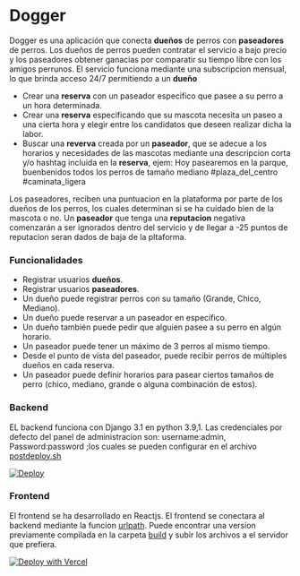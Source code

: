 # Dogger

Dogger es una aplicación  que conecta  **dueños** de perros con  **paseadores** de perros.
Los dueños de perros pueden contratar el servicio a bajo precio y los paseadores obtener ganacias por comparatir su tiempo libre con los amigos perrunos.
El servicio funciona mediante una subscripcion mensual, lo que brinda acceso 24/7 permitiendo a un **dueño** 
- Crear una **reserva** con un paseador especifico que pasee a su perro a un hora determinada.
- Crear una **reserva** especificando que su mascota necesita un paseo a una cierta hora y elegir entre los candidatos que deseen realizar dicha la labor.
- Buscar una **reverva** creada por un **paseador**, que se adecue a los horarios y necesidades de las mascotas mediante una descripcion corta y/o hashtag incluida en la **reserva**, ejem: Hoy pasearemos en la parque, buenbenidos todos los perros de tamaño mediano #plaza_del_centro  #caminata_ligera

Los paseadores, reciben una puntuacion en la plataforma por parte de los dueños de los perros, los cuales determinan si se ha cuidado bien de la mascota o no. Un **paseador** que tenga una **reputacion** negativa comenzarán a ser ignorados dentro del servicio y de llegar a -25 puntos de reputacion seran dados de baja de la pltaforma.

### Funcionalidades

 - Registrar usuarios **dueños**.
 - Registrar usuarios **paseadores**.
 - Un dueño puede registrar perros con su tamaño (Grande, Chico, Mediano).
 - Un dueño puede reservar a un paseador en específico.
 - Un dueño también puede pedir que alguien pasee a su perro en algún horario.
 - Un paseador puede tener un máximo de 3 perros al mismo tiempo.
 - Desde el punto de vista del paseador, puede recibir perros de múltiples dueños en cada reserva.
 - Un paseador puede definir horarios para pasear ciertos tamaños de perro (chico, mediano, grande o alguna combinación de estos).



### Backend

EL backend funciona con Django 3.1 en python 3.9,1. Las credenciales por defecto del panel de administracion son: username:admin, Password:password ;los cuales se pueden configurar en el archivo [postdeploy.sh](https://github.com/neomatrixcode/dogger/blob/b5d402dcaa5d7fb28260c81503dfa41b215d7bcc/backend/postdeploy.sh#L2)

<a href="https://heroku.com/deploy?template=https://github.com/neomatrixcode/dogger" rel="nofollow"><img alt="Deploy" src="https://www.herokucdn.com/deploy/button.svg" style="max-width:100%;"> </a>



### Frontend
El frontend se ha desarrollado en Reactjs. El frontend se conectara al backend mediante la funcion [urlpath](https://github.com/neomatrixcode/dogger/blob/5eb522fc034015b1d8e3794c41aac107253ec94a/frontend/src/services/functions.js#L4). Puede encontrar una version previamente compilada en la carpeta [build](https://github.com/neomatrixcode/dogger/tree/master/frontend/build) y subir los archivos a el servidor que prefiera.

<a href="https://vercel.com/new/git/external?repository-url=https://github.com/neomatrixcode/dogger/tree/master/frontend" rel="nofollow"><img src="https://camo.githubusercontent.com/5e471e99e8e022cf454693e38ec843036ec6301e27ee1e1fa10325b1cb720584/68747470733a2f2f76657263656c2e636f6d2f627574746f6e" alt="Deploy with Vercel" data-canonical-src="https://vercel.com/button" style="max-width:100%;"></a>


